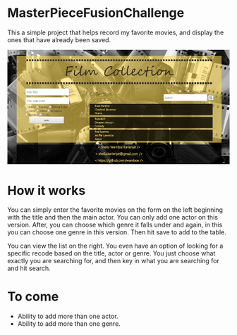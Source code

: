 # MasterPieceFusionChallenge
This a simple project that helps record my favorite movies, and display the ones that have already been saved.

![Screenshot](https://github.com/Wamboe/MasterPieceFusionChallenge/blob/version1/movie_collection_assignment.jpg)

# How it works
You can simply enter the favorite movies on the form on the left beginning with the title and then the main actor.
You can only add one actor on this version. After, you can choose which genre it falls under and again, in this you can choose one genre in this version.
Then hit save to add to the table.

You can view the list on the right. You even have an option of looking for a specific recode based on the title, actor or genre. You just choose what exactly you are searching for, and then key in what you are searching for and hit search.

# To come
- Ability to add more than one actor.
- Ability to add more than one genre.
